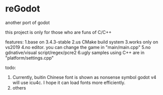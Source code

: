 # reGodot
another port of godot

this project is only for those who are funs of C/C++

features:
1.base on 3.4.3-stable
2.us CMake build system
3.works only on vs2019
4.no editor.  you can change the game in  "main/main.cpp"
5.no gdnative/visual script/regex/pcre2
6.ugly samples using C++ are in "platform/settings.cpp"

todo:
1. Currently, buitin Chinese font is shown as nonsense symbol
   godot v4 will use icu4c.  I hope it can load fonts more efficiently.
3. others
